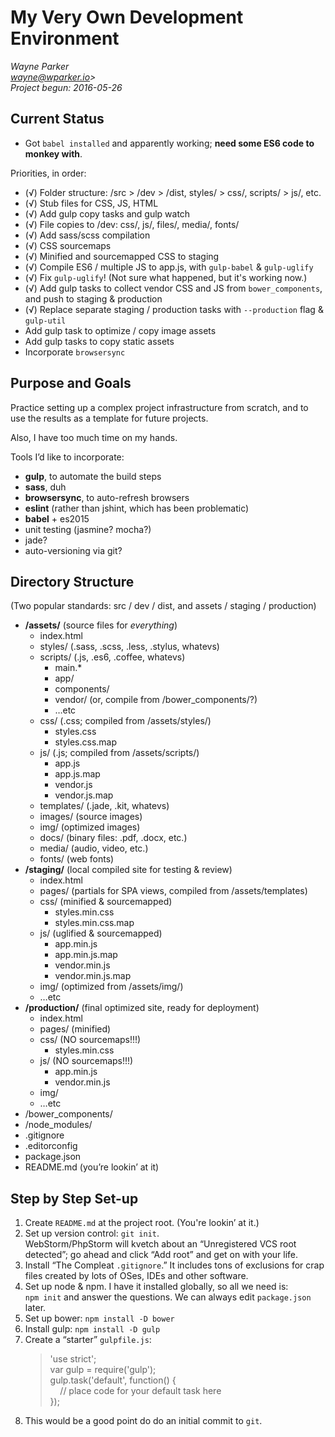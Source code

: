 My Very Own Development Environment
===

*Wayne Parker*  
*wayne@wparker.io>*  
*Project begun: 2016-05-26*

Current Status
---

* Got `babel installed` and apparently working; **need some ES6 code to monkey with**.

Priorities, in order:

* (√) Folder structure: /src > /dev > /dist, styles/ > css/, scripts/ > js/, etc.
* (√) Stub files for CSS, JS, HTML
* (√) Add gulp copy tasks and gulp watch
* (√) File copies to /dev: css/, js/, files/, media/, fonts/
* (√) Add sass/scss compilation
* (√) CSS sourcemaps
* (√) Minified and sourcemapped CSS to staging
* (√) Compile ES6 / multiple JS to app.js, with `gulp-babel` & `gulp-uglify`
* (√) Fix `gulp-uglify`! (Not sure what happened, but it's working now.)
* (√) Add gulp tasks to collect vendor CSS and JS from `bower_components`, and push to staging & production
* (√) Replace separate staging / production tasks with `--production` flag & `gulp-util`
* Add gulp task to optimize / copy image assets
* Add gulp tasks to copy static assets
* Incorporate `browsersync`



Purpose and Goals
---

Practice setting up a complex project infrastructure from scratch, and to use the results as a template for future projects.

Also, I have too much time on my hands.

Tools I’d like to incorporate:

* **gulp**, to automate the build steps
* **sass**, duh
* **browsersync**, to auto-refresh browsers
* **eslint** (rather than jshint, which has been problematic)
* **babel** + es2015
* unit testing (jasmine? mocha?)
* jade?
* auto-versioning via git?


Directory Structure
---

(Two popular standards: src / dev / dist, and assets / staging / production)
- **/assets/**		(source files for *everything*)  
	- index.html
	- styles/ 	(.sass, .scss, .less, .stylus, whatevs)
	- scripts/	(.js, .es6, .coffee, whatevs)
		- main.*	
		- app/
		- components/
		- vendor/	(or, compile from /bower_components/?)
		- …etc
	- css/			(.css; compiled from /assets/styles/)
		- styles.css
		- styles.css.map
	- js/			(.js; compiled from /assets/scripts/)
		- app.js
		- app.js.map
		- vendor.js
		- vendor.js.map
	- templates/	(.jade, .kit, whatevs)
	- images/		(source images)
	- img/			(optimized images)
	- docs/		(binary files: .pdf, .docx, etc.)
	- media/		(audio, video, etc.)
	- fonts/		(web fonts)
- **/staging/**		(local compiled site for testing & review)
	- index.html
	- pages/		(partials for SPA views, compiled from /assets/templates)
	- css/			(minified & sourcemapped)
		- styles.min.css
		- styles.min.css.map
	- js/			(uglified & sourcemapped)
		- app.min.js
		- app.min.js.map
		- vendor.min.js
		- vendor.min.js.map
	- img/			(optimized from /assets/img/)
	- …etc
- **/production/**	(final optimized site, ready for deployment)
	- index.html
	- pages/		(minified)
	- css/			(NO sourcemaps!!!)
		- styles.min.css
	- js/			(NO sourcemaps!!!)
		- app.min.js
		- vendor.min.js
	- img/
	- …etc
- /bower_components/
- /node_modules/
- .gitignore
- .editorconfig
- package.json
- README.md (you’re lookin’ at it)


Step by Step Set-up
---

1. Create `README.md` at the project root. (You're lookin’ at it.)
1. Set up version control: `git init`.  
   WebStorm/PhpStorm will kvetch about an “Unregistered VCS root detected”; go ahead and click “Add root” and get on with your life.
1. Install “The Compleat `.gitignore`.”  It includes tons of exclusions for crap files created by lots of OSes, IDEs and other software.
1. Set up node & npm. I have it installed globally, so all we need is:  
   `npm init` and answer the questions. We can always edit `package.json` later.
1. Set up bower: `npm install -D bower`   
1. Install gulp: `npm install -D gulp`
1. Create a “starter” `gulpfile.js`:  
	> 'use strict';  
	> var gulp = require('gulp');  
	> gulp.task('default', function() {  
	>     // place code for your default task here  
	> });
1. This would be a good point do do an initial commit to `git`.

